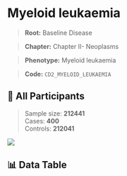 # Myeloid leukaemia

> **Root:** Baseline Disease  

> **Chapter:** Chapter II- Neoplasms  

> **Phenotype:** Myeloid leukaemia  

> **Code:** `CD2_MYELOID_LEUKAEMIA`

## 🧪 All Participants  
> Sample size: **212441**  
> Cases: **400**  
> Controls: **212041**
<img src="/Sensitive/Figures/ALL/Incidence/CD2_MYELOID_LEUKAEMIA.png"/>

## 📊 Data Table
<CsvTableMRF src="/Sensitive/Data/ALL/Incidence/COX_CD2_MYELOID_LEUKAEMIA.csv"/>

